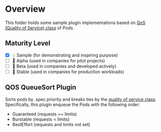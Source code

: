 # Overview

This folder holds some sample plugin implementations based on [QoS
(Quality of Service) class](https://kubernetes.io/docs/tasks/configure-pod-container/quality-service-pod/)
of Pods.

## Maturity Level

<!-- Check one of the values: Sample, Alpha, Beta, GA -->

- [x] 💡 Sample (for demonstrating and inspiring purpose)
- [ ] 👶 Alpha (used in companies for pilot projects)
- [ ] 👦 Beta (used in companies and developed actively)
- [ ] 👨 Stable (used in companies for production workloads)

## QOS QueueSort Plugin

Sorts pods by .spec.priority and breaks ties by the [quality of service class](https://kubernetes.io/docs/tasks/configure-pod-container/quality-service-pod/#qos-classes).
Specifically, this plugin enqueue the Pods with the following order:

- Guaranteed (requests == limits)
- Burstable (requests < limits)
- BestEffort (requests and limits not set)
